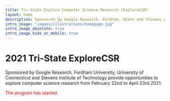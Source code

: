 ```yaml
---
title: Tri-State Explore Computer Science Research (ExploreCSR)
layout: home
description: Sponsored by Google Research, Fordham, UConn and Stevens provide opportunities to explore computer science research.
intro_image: "images/illustrations/homepage.jpg"
intro_image_absolute: true
intro_image_hide_on_mobile: true
---
```


# 2021 Tri-State ExploreCSR

Sponsored by Google Research, Fordham University, University of Connecticut and Stevens Institute of Technology provide opportunities to explore computer science research from February 22nd to April 23rd 2021.

<span style="color:red">The program has started.</span>
